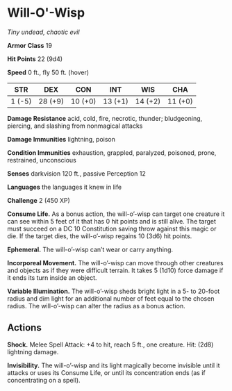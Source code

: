 # Will-O'-Wisp
*Tiny undead, chaotic evil*

**Armor Class** 19

**Hit Points** 22 (9d4)

**Speed** 0 ft., fly 50 ft. (hover)

**STR**|**DEX**|**CON**|**INT**|**WIS**|**CHA**
-------|-------|-------|-------|-------|-------
1 (-5) |28 (+9)|10 (+0)|13 (+1)|14 (+2)|11 (+0)

**Damage Resistance** acid, cold, fire, necrotic, thunder; bludgeoning, piercing, and slashing from nonmagical attacks

**Damage Immunities** lightning, poison

**Condition Immunities** exhaustion, grappled, paralyzed, poisoned, prone, restrained, unconscious

**Senses** darkvision 120 ft., passive Perception 12

**Languages** the languages it knew in life

**Challenge** 2 (450 XP)

**Consume Life.** As a bonus action, the will-o’-wisp can target one creature it can see within 5 feet of it that has 0 hit points and is still alive. The target must succeed on a DC 10 Constitution saving throw against this magic or die. If the target dies, the will-o’-wisp regains 10 (3d6) hit points.

**Ephemeral.** The will-o’-wisp can’t wear or carry anything.

**Incorporeal Movement.** The will-o’-wisp can move through other creatures and objects as if they were difficult terrain. It takes 5 (1d10) force damage if it ends its turn inside an object.

**Variable Illumination.** The will-o’-wisp sheds bright light in a 5- to 20-foot radius and dim light for an additional number of feet equal to the chosen radius. The will-o’-wisp can alter the radius as a bonus action.

## Actions
**Shock.** Melee Spell Attack: +4 to hit, reach 5 ft., one creature. Hit: (2d8) lightning damage.

**Invisibility.** The will-o’-wisp and its light magically become invisible until it attacks or uses its Consume Life, or until its concentration ends (as if concentrating on a spell).
